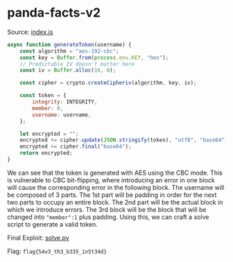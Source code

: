 # panda-facts-v2

Source: [index.js](./index.js)

```js
async function generateToken(username) {
	const algorithm = "aes-192-cbc";
	const key = Buffer.from(process.env.KEY, "hex");
	// Predictable IV doesn't matter here
	const iv = Buffer.alloc(16, 0);

	const cipher = crypto.createCipheriv(algorithm, key, iv);

	const token = {
		integrity: INTEGRITY,
		member: 0,
		username: username,
	};

	let encrypted = "";
	encrypted += cipher.update(JSON.stringify(token), "utf8", "base64");
	encrypted += cipher.final("base64");
	return encrypted;
}
```

We can see that the token is generated with AES using the CBC mode. This is vulnerable to CBC bit-flipping, where introducing an error in one block will cause the corresponding error in the following block. The username will be composed of 3 parts. The 1st part will be padding in order for the next two parts to occupy an entire block. The 2nd part will be the actual block in which we introduce errors. The 3rd block will be the block that will be changed into `"member":1` plus padding. Using this, we can craft a solve script to generate a valid token.

Final Exploit: [solve.py](./solve.py)

Flag: `flag{54v3_th3_b335_1n5t34d}`
